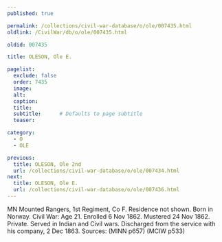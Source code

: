 ```yaml
---
published: true

permalink: /collections/civil-war-database/o/ole/007435.html
oldlink: /CivilWar/db/o/ole/007435.html

oldid: 007435

title: OLESON, Ole E.

pagelist:
  exclude: false
  order: 7435
  image: 
  alt:
  caption:
  title:
  subtitle:      # Defaults to page subtitle
  teaser:

category: 
  - O 
  - OLE

previous:
  title: OLESON, Ole 2nd
  url: /collections/civil-war-database/o/ole/007434.html  
next:
  title: OLESON, Ole E.
  url: /collections/civil-war-database/o/ole/007436.html   
---
```

MN Mounted Rangers, 1st Regiment, Co F. Residence not shown. Born in Norway. Civil War: Age 21. Enrolled 6 Nov 1862. Mustered 24 Nov 1862. Private. Served in Indian and Civil wars. Discharged from the service with his company, 2 Dec 1863. Sources: (MINN p657) (MCIW p533)